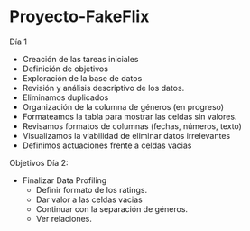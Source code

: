 # Proyecto-FakeFlix

Día 1

- Creación de las tareas iniciales
- Definición de objetivos
- Exploración de la base de datos
- Revisión y análisis descriptivo de los datos.
- Eliminamos duplicados
- Organización de la columna de géneros (en progreso)
- Formateamos la tabla para mostrar las celdas sin valores.
- Revisamos formatos de columnas (fechas, números, texto)
- Visualizamos la viabilidad de eliminar datos irrelevantes
- Definimos actuaciones frente a celdas vacias

Objetivos Día 2:
- Finalizar Data Profiling
   - Definir formato de los ratings.
   - Dar valor a las celdas vacias
   - Continuar con la separación de géneros.
   - Ver relaciones.
